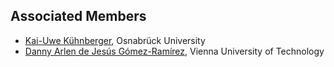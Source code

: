 ## Associated Members

- [Kai-Uwe Kühnberger](https://www.ikw.uni-osnabrueck.de/en/research_groups/artificial_intelligence/people/kai_uwe_kuehnberger.html), Osnabrück University
- [Danny Arlen de Jesús Gómez-Ramírez](https://dagomez1982.wixsite.com/misitio), Vienna University of Technology
